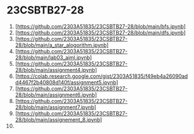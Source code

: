 # 23CSBTB27-28
1. [https://github.com/2303A51835/23CSBTB27-28/blob/main/bfs.ipynb]
2. [https://github.com/2303A51835/23CSBTB27-28/blob/main/dfs.ipynb]
3. [https://github.com/2303A51835/23CSBTB27-28/blob/main/a_star_alogorithm.ipynb]
4. [https://github.com/2303A51835/23CSBTB27-28/blob/main/lab03_aiml.ipynb]
5. [https://github.com/2303A51835/23CSBTB27-28/blob/main/assignment4.ipynb]
6. [https://colab.research.google.com/gist/2303A51835/f49eb4a26090add4467f2b40808d140f/assignment5.ipynb]
7. [https://github.com/2303A51835/23CSBTB27-28/blob/main/assignment6.ipynb]
8. [https://github.com/2303A51835/23CSBTB27-28/blob/main/assignment7.ipynb]
9. [https://github.com/2303A51835/23CSBTB27-28/blob/main/assignement_8.ipynb]
10. 
